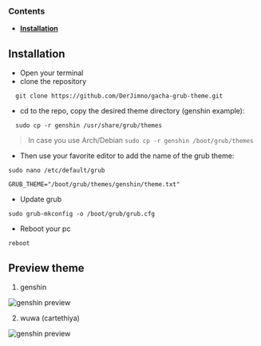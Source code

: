 ###  Contents 


  - <b>[Installation](#installation)</b>

## Installation

- Open your terminal
- clone the repository

```
  git clone https://github.com/DerJimno/gacha-grub-theme.git
```

- cd to the repo, copy the desired theme directory (genshin example):

```
  sudo cp -r genshin /usr/share/grub/themes
```
>In case you use Arch/Debian `sudo cp -r genshin /boot/grub/themes`

- Then use your favorite editor to add the name of the grub theme:

```
sudo nano /etc/default/grub
```

```
GRUB_THEME="/boot/grub/themes/genshin/theme.txt"
```

- Update grub

```
sudo grub-mkconfig -o /boot/grub/grub.cfg
```

- Reboot your pc

```
reboot
```

## Preview theme
1. genshin
<div align="center" style="display:inline">
<img alt="genshin preview" src="preview/genshin/background.png"/>
</div>

2. wuwa (cartethiya)
<div align="center" style="display:inline">
<img alt="genshin preview" src="preview/background.png"/>
</div>






